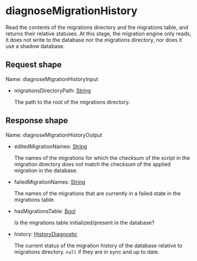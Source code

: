 # diagnoseMigrationHistory

Read the contents of the migrations directory and the migrations table,
and returns their relative statuses. At this stage, the migration
engine only reads, it does not write to the database nor the migrations
directory, nor does it use a shadow database.



## Request shape

Name: diagnoseMigrationHistoryInput

- migrationsDirectoryPath: [String](../shapes/String.md)

  The path to the root of the migrations directory.


## Response shape

Name: diagnoseMigrationHistoryOutput

- editedMigrationNames: [String](../shapes/String.md)

  The names of the migrations for which the checksum of the script in the
  migration directory does not match the checksum of the applied migration
  in the database.


- failedMigrationNames: [String](../shapes/String.md)

  The names of the migrations that are currently in a failed state in
  the migrations table.


- hasMigrationsTable: [Bool](../shapes/Bool.md)

  Is the migrations table initialized/present in the database?


- history: [HistoryDiagnostic](../shapes/HistoryDiagnostic.md)

  The current status of the migration history of the database
  relative to migrations directory. `null` if they are in sync and up
  to date.


